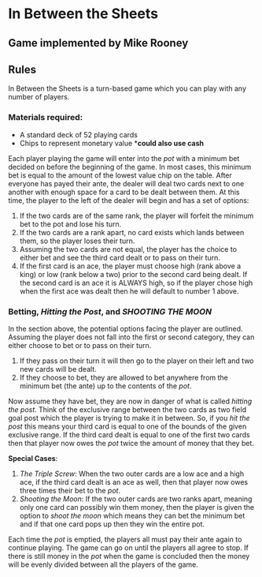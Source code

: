 # In Between the Sheets

## Game implemented by Mike Rooney

## Rules

In Between the Sheets is a turn-based game which you can play with any number of players. 

### Materials required:
- A standard deck of 52 playing cards
- Chips to represent monetary value ***could also use cash**

Each player playing the game will enter into the *pot* with a minimum bet decided on before the beginning of the game. In most cases, this minimum bet is equal to the amount of the lowest value chip on the table. After everyone has payed their ante, the dealer will deal two cards next to one another with enough space for a card to be dealt between them. At this time, the player to the left of the dealer will begin and has a set of options:
1. If the two cards are of the same rank, the player will forfeit the minimum bet to the pot and lose his turn.
2. If the two cards are a rank apart, no card exists which lands between them, so the player loses their turn.
3. Assuming the two cards are not equal, the player has the choice to either bet and see the third card dealt or to pass on their turn.
4. If the first card is an ace, the player must choose high (rank above a king) or low (rank below a two) prior to the second card being dealt. If the second card is an ace it is ALWAYS high, so if the player chose high when the first ace was dealt then he will default to number 1 above. 

### Betting, *Hitting the Post*, and ***SHOOTING THE MOON***

In the section above, the potential options facing the player are outlined. Assuming the player does not fall into the first or second category, they can either choose to bet or to pass on their turn. 

1. If they pass on their turn it will then go to the player on their left and two new cards will be dealt.
2. If they choose to bet, they are allowed to bet anywhere from the minimum bet (the ante) up to the contents of the *pot*.

Now assume they have bet, they are now in danger of what is called *hitting the post*. Think of the exclusive range between the two cards as two field goal post which the player is trying to make it in between. So, if you *hit the post* this means your third card is equal to one of the bounds of the given exclusive range. If the third card dealt is equal to one of the first two cards then that player now owes the *pot* twice the amount of money that they bet. 

**Special Cases**: 
1. *The Triple Screw*: When the two outer cards are a low ace and a high ace, if the third card dealt is an ace as well, then that player now owes three times their bet to the *pot*.
2. *Shooting the Moon*: If the two outer cards are two ranks apart, meaning only one card can possibly win them money, then the player is given the option to *shoot the moon* which means they can bet the minimum bet and if that one card pops up then they win the entire pot. 

Each time the *pot* is emptied, the players all must pay their ante again to continue playing. The game can go on until the players all agree to stop. If there is still money in the *pot* when the game is concluded then the money will be evenly divided between all the players of the game. 
